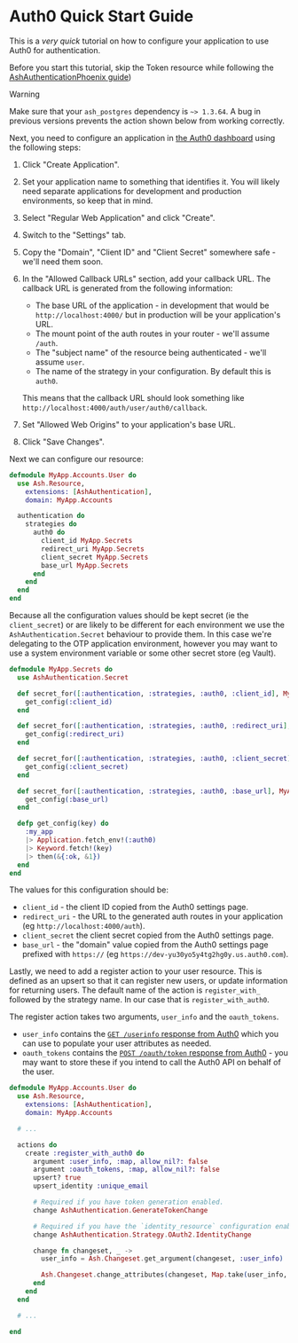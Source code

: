 # Auth0 Quick Start Guide

This is a _very quick_ tutorial on how to configure your application to use
Auth0 for authentication.

Before you start this tutorial, skip the Token resource while following the
[AshAuthenticationPhoenix guide](https://hexdocs.pm/ash_authentication_phoenix/getting-started-with-ash-authentication-phoenix.html))

> [!WARNING]
> Make sure that your `ash_postgres` dependency is `~> 1.3.64`. A bug in previous versions prevents the action shown below from working correctly.

Next, you need to configure an application in [the Auth0
dashboard](https://manage.auth0.com/) using the following steps:

1. Click "Create Application".
2. Set your application name to something that identifies it. You will likely
   need separate applications for development and production environments, so
   keep that in mind.
3. Select "Regular Web Application" and click "Create".
4. Switch to the "Settings" tab.
5. Copy the "Domain", "Client ID" and "Client Secret" somewhere safe - we'll
   need them soon.
6. In the "Allowed Callback URLs" section, add your callback URL. The
   callback URL is generated from the following information:

   - The base URL of the application - in development that would be
     `http://localhost:4000/` but in production will be your application's
     URL.
   - The mount point of the auth routes in your router - we'll assume
     `/auth`.
   - The "subject name" of the resource being authenticated - we'll assume `user`.
   - The name of the strategy in your configuration. By default this is
     `auth0`.

   This means that the callback URL should look something like
   `http://localhost:4000/auth/user/auth0/callback`.

7. Set "Allowed Web Origins" to your application's base URL.
8. Click "Save Changes".

Next we can configure our resource:

```elixir
defmodule MyApp.Accounts.User do
  use Ash.Resource,
    extensions: [AshAuthentication],
    domain: MyApp.Accounts

  authentication do
    strategies do
      auth0 do
        client_id MyApp.Secrets
        redirect_uri MyApp.Secrets
        client_secret MyApp.Secrets
        base_url MyApp.Secrets
      end
    end
  end
end
```

Because all the configuration values should be kept secret (ie the
`client_secret`) or are likely to be different for each environment we use the
`AshAuthentication.Secret` behaviour to provide them. In this case we're
delegating to the OTP application environment, however you may want to use a
system environment variable or some other secret store (eg Vault).

```elixir
defmodule MyApp.Secrets do
  use AshAuthentication.Secret

  def secret_for([:authentication, :strategies, :auth0, :client_id], MyApp.Accounts.User, _) do
    get_config(:client_id)
  end

  def secret_for([:authentication, :strategies, :auth0, :redirect_uri], MyApp.Accounts.User, _) do
    get_config(:redirect_uri)
  end

  def secret_for([:authentication, :strategies, :auth0, :client_secret], MyApp.Accounts.User, _) do
    get_config(:client_secret)
  end

  def secret_for([:authentication, :strategies, :auth0, :base_url], MyApp.Accounts.User, _) do
    get_config(:base_url)
  end

  defp get_config(key) do
    :my_app
    |> Application.fetch_env!(:auth0)
    |> Keyword.fetch!(key)
    |> then(&{:ok, &1})
  end
end
```

The values for this configuration should be:

- `client_id` - the client ID copied from the Auth0 settings page.
- `redirect_uri` - the URL to the generated auth routes in your application
  (eg `http://localhost:4000/auth`).
- `client_secret` the client secret copied from the Auth0 settings page.
- `base_url` - the "domain" value copied from the Auth0 settings page prefixed
  with `https://` (eg `https://dev-yu30yo5y4tg2hg0y.us.auth0.com`).

Lastly, we need to add a register action to your user resource. This is defined
as an upsert so that it can register new users, or update information for
returning users. The default name of the action is `register_with_` followed by
the strategy name. In our case that is `register_with_auth0`.

The register action takes two arguments, `user_info` and the `oauth_tokens`.

- `user_info` contains the [`GET /userinfo` response from
  Auth0](https://auth0.com/docs/api/authentication#get-user-info) which you
  can use to populate your user attributes as needed.
- `oauth_tokens` contains the [`POST /oauth/token` response from
  Auth0](https://auth0.com/docs/api/authentication#get-token) - you may want
  to store these if you intend to call the Auth0 API on behalf of the user.

```elixir
defmodule MyApp.Accounts.User do
  use Ash.Resource,
    extensions: [AshAuthentication],
    domain: MyApp.Accounts

  # ...

  actions do
    create :register_with_auth0 do
      argument :user_info, :map, allow_nil?: false
      argument :oauth_tokens, :map, allow_nil?: false
      upsert? true
      upsert_identity :unique_email

      # Required if you have token generation enabled.
      change AshAuthentication.GenerateTokenChange

      # Required if you have the `identity_resource` configuration enabled.
      change AshAuthentication.Strategy.OAuth2.IdentityChange

      change fn changeset, _ ->
        user_info = Ash.Changeset.get_argument(changeset, :user_info)

        Ash.Changeset.change_attributes(changeset, Map.take(user_info, ["email"]))
      end
    end
  end

  # ...

end
```

